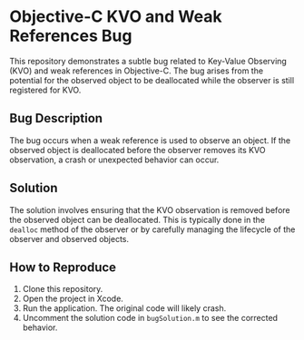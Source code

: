 # Objective-C KVO and Weak References Bug

This repository demonstrates a subtle bug related to Key-Value Observing (KVO) and weak references in Objective-C.  The bug arises from the potential for the observed object to be deallocated while the observer is still registered for KVO.

## Bug Description

The bug occurs when a weak reference is used to observe an object. If the observed object is deallocated before the observer removes its KVO observation, a crash or unexpected behavior can occur.

## Solution

The solution involves ensuring that the KVO observation is removed before the observed object can be deallocated.  This is typically done in the `dealloc` method of the observer or by carefully managing the lifecycle of the observer and observed objects.

## How to Reproduce

1. Clone this repository.
2. Open the project in Xcode.
3. Run the application.  The original code will likely crash.
4. Uncomment the solution code in `bugSolution.m` to see the corrected behavior.
